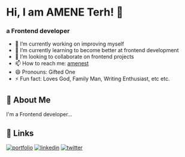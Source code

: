 
# Hi, I am AMENE Terh! 👋


### a Frontend developer

<!--
**Ameneterh/Ameneterh** is a ✨ _special_ ✨ repository because its `README.md` (this file) appears on your GitHub profile.

Here are some ideas to get you started:

-->

- 🔭 I’m currently working on improving myself
- 🌱 I’m currently learning to become better at frontend development
- 👯 I’m looking to collaborate on frontend projects
- 📫 How to reach me: <a href="https://www.twitter.com/amenest">amenest</a>
- 😄 Pronouns: Gifted One
- ⚡ Fun fact: Loves God, Family Man, Writing Enthusiast, etc etc.
  
## 🚀 About Me
I'm a Frontend developer...


## 🔗 Links
[![portfolio](https://img.shields.io/badge/my_portfolio-000?style=for-the-badge&logo=ko-fi&logoColor=white)](https://katherineoelsner.com/)
[![linkedin](https://img.shields.io/badge/linkedin-0A66C2?style=for-the-badge&logo=linkedin&logoColor=white)](https://www.linkedin.com/Ameneterh)
[![twitter](https://img.shields.io/badge/twitter-1DA1F2?style=for-the-badge&logo=twitter&logoColor=white)](https://twitter.com/Amenest)

